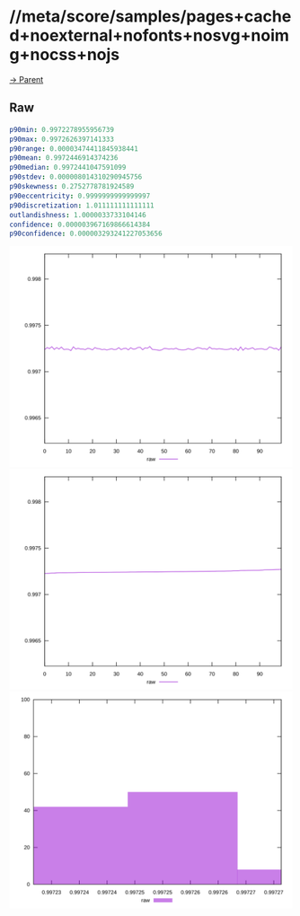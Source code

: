 
# //meta/score/samples/pages+cached+noexternal+nofonts+nosvg+noimg+nocss+nojs

[→ Parent](../..)


## Raw


```yaml
p90min: 0.9972278955956739
p90max: 0.9972626397141333
p90range: 0.00003474411845938441
p90mean: 0.9972446914374236
p90median: 0.9972441047591099
p90stdev: 0.000008014310290945756
p90skewness: 0.2752778781924589
p90eccentricity: 0.9999999999999997
p90discretization: 1.011111111111111
outlandishness: 1.0000033733104146
confidence: 0.000003967169866614384
p90confidence: 0.000003293241227053656

```

![PLOT: raw-values](./raw/values.svg)![PLOT: raw-sorted](./raw/sorted.svg)![PLOT: raw-histogram](./raw/histogram.svg)